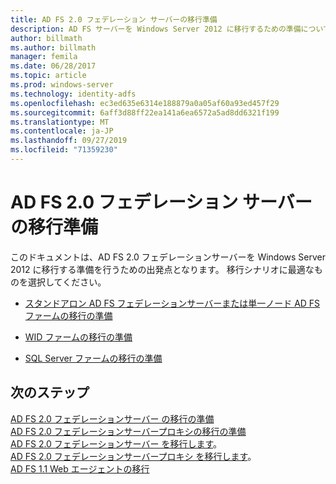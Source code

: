 ```yaml
---
title: AD FS 2.0 フェデレーション サーバーの移行準備
description: AD FS サーバーを Windows Server 2012 に移行するための準備について説明します。
author: billmath
ms.author: billmath
manager: femila
ms.date: 06/28/2017
ms.topic: article
ms.prod: windows-server
ms.technology: identity-adfs
ms.openlocfilehash: ec3ed635e6314e188879a0a05af60a93ed457f29
ms.sourcegitcommit: 6aff3d88ff22ea141a6ea6572a5ad8dd6321f199
ms.translationtype: MT
ms.contentlocale: ja-JP
ms.lasthandoff: 09/27/2019
ms.locfileid: "71359230"
---
```

# <a name="prepare-to-migrate-the-ad-fs-20-federation-server"></a>AD FS 2.0 フェデレーション サーバーの移行準備

このドキュメントは、AD FS 2.0 フェデレーションサーバーを Windows Server 2012 に移行する準備を行うための出発点となります。  移行シナリオに最適なものを選択してください。 
  
-   [スタンドアロン AD FS フェデレーションサーバーまたは単一ノード AD FS ファームの移行の準備](prepare-to-migrate-a-stand-alone-ad-fs-federation-server.md)  
  
-   [WID ファームの移行の準備](prepare-to-migrate-a-wid-farm.md)  
  
-   [SQL Server ファームの移行の準備](prepare-to-migrate-a-sql-server-farm.md)  
  
## <a name="next-steps"></a>次のステップ
 [AD FS 2.0 フェデレーションサーバー  の移行の準備](prepare-to-migrate-ad-fs-fed-server.md)  
 [AD FS 2.0 フェデレーションサーバープロキシの移行の準備](prepare-to-migrate-ad-fs-fed-proxy.md)   
 [AD FS 2.0 フェデレーションサーバー  を移行します](migrate-the-ad-fs-fed-server.md)。  
 [AD FS 2.0 フェデレーションサーバープロキシ  を移行します](migrate-the-ad-fs-2-fed-server-proxy.md)。  
 [AD FS 1.1 Web エージェントの移行](migrate-the-ad-fs-web-agent.md)
  

  

